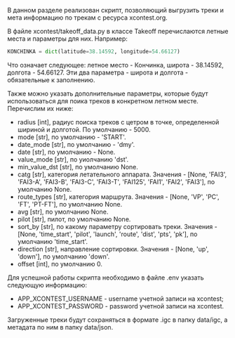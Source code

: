 В данном разделе реализован скрипт, позволяющий выгрузить треки и мета информацию по трекам с ресурса xcontest.org.

В файле xcontest/takeoff_data.py в классе Takeoff перечислаются летные места и параметры для них. Например:

```python
KONCHINKA = dict(latitude=38.14592, longitude=54.66127)
```

Что означает следующее: летное место - Кончинка, широта - 38.14592, долгота - 54.66127. Эти два параметра - широта и долгота - обязательные к заполнению.

Также можно указать дополнительные параметры, которые будут использоваться для поика треков в конкретном летном месте. Перечислим их ниже:
- radius [int], радиус поиска треков с цетром в точке, определенной шириной и долготой. По умолчанию - 5000.
- mode [str], по умолчанию - 'START'.
- date_mode [str], по умолчанию - 'dmy'.
- date [str], по умолчанию - None.
- value_mode [str], по уиолчанию 'dst'.
- min_value_dst [str], по умолчанию None.
- catg [str], категория летательного аппарата. Значения - [None, 'FAI3', 'FAI3-A', 'FAI3-B', 'FAI3-C', 'FAI3-T', 'FAI125', 'FAI1', 'FAI2', 'FAI3'], по умолчанию None.
- route_types [str], категория маршрута. Значения - [None, 'VP', 'PC', 'FT', 'PT-FT'], по умолчанию None.
- avg [str], по умолчанию None.
- pilot [str], пилот, по умолчанию None.
- sort_by [str], по какому параметру сортировать треки. Значения - [None, 'time_start', 'pilot', 'launch', 'route', 'dist', 'pts', 'pk'], по умолчанию 'time_start'.
- direction [str], направление сортировки. Значения - [None, 'up', 'down'], по умолчанию 'down'.
- offset [int], по умолчанию 0.

Для успешной работы скрипта необходимо в файле .env указать следующую информацию:
- APP_XCONTEST_USERNAME - username учетной записи на xcontest;
- APP_XCONTEST_PASSWORD - password учетной записи на xcontest.

Загруженные треки будут сохраняться в формате .igc в папку data/igc, а метадата по ним в папку data/json.